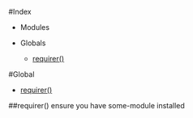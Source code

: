 #Index

* Modules

* Globals
  * [requirer()](#requirer)

#Global
* [requirer()](#requirer)

<a name="requirer"></a>
##requirer()
ensure you have some-module installed

